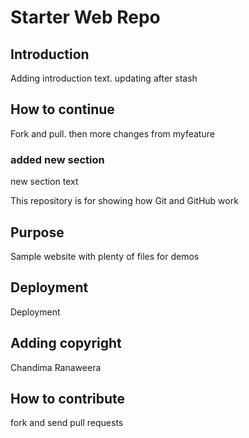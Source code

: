 # Starter Web Repo

## Introduction
Adding introduction text. updating after stash

## How to continue
Fork and pull. then more changes from myfeature

### added new section
new section text

This repository is for showing how Git and GitHub work

## Purpose

Sample website with plenty of files for demos

## Deployment
Deployment

## Adding copyright
Chandima Ranaweera

## How to contribute
fork and send pull requests